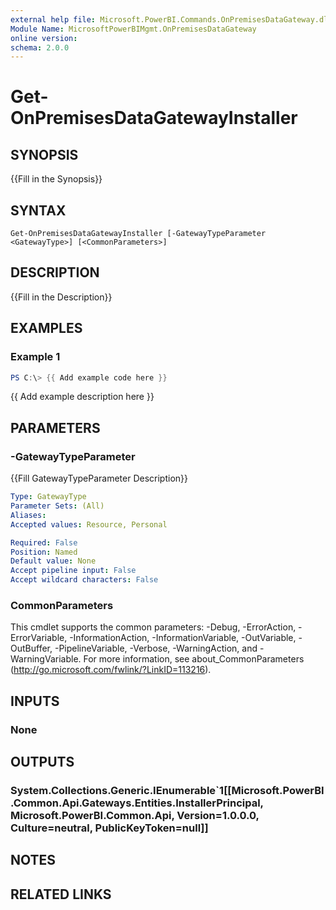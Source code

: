 ```yaml
---
external help file: Microsoft.PowerBI.Commands.OnPremisesDataGateway.dll-Help.xml
Module Name: MicrosoftPowerBIMgmt.OnPremisesDataGateway
online version:
schema: 2.0.0
---
```


# Get-OnPremisesDataGatewayInstaller

## SYNOPSIS
{{Fill in the Synopsis}}

## SYNTAX

```
Get-OnPremisesDataGatewayInstaller [-GatewayTypeParameter <GatewayType>] [<CommonParameters>]
```

## DESCRIPTION
{{Fill in the Description}}

## EXAMPLES

### Example 1
```powershell
PS C:\> {{ Add example code here }}
```

{{ Add example description here }}

## PARAMETERS

### -GatewayTypeParameter
{{Fill GatewayTypeParameter Description}}

```yaml
Type: GatewayType
Parameter Sets: (All)
Aliases:
Accepted values: Resource, Personal

Required: False
Position: Named
Default value: None
Accept pipeline input: False
Accept wildcard characters: False
```

### CommonParameters
This cmdlet supports the common parameters: -Debug, -ErrorAction, -ErrorVariable, -InformationAction, -InformationVariable, -OutVariable, -OutBuffer, -PipelineVariable, -Verbose, -WarningAction, and -WarningVariable. For more information, see about_CommonParameters (http://go.microsoft.com/fwlink/?LinkID=113216).

## INPUTS

### None

## OUTPUTS

### System.Collections.Generic.IEnumerable`1[[Microsoft.PowerBI.Common.Api.Gateways.Entities.InstallerPrincipal, Microsoft.PowerBI.Common.Api, Version=1.0.0.0, Culture=neutral, PublicKeyToken=null]]

## NOTES

## RELATED LINKS
